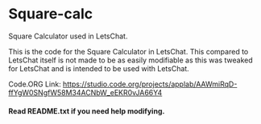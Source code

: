 # Square-calc
Square Calculator used in LetsChat.

This is the code for the Square Calculator in LetsChat. This compared to LetsChat itself is not made to be as easily modifiable as this was tweaked for LetsChat and is intended to be used with LetsChat.

Code.ORG Link: https://studio.code.org/projects/applab/AAWmiRqD-ffYgW0SNgfW58M34ACNbW_eEKR0vJA66Y4

#### Read README.txt if you need help modifying.
